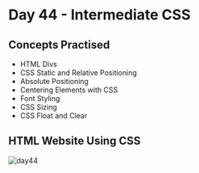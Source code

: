 # Day 44 - Intermediate CSS
## Concepts Practised
- HTML Divs
- CSS Static and Relative Positioning
- Absolute Positioning
- Centering Elements with CSS
- Font Styling
- CSS Sizing
- CSS Float and Clear
## HTML Website Using CSS
![day44](my_cv.gif)
